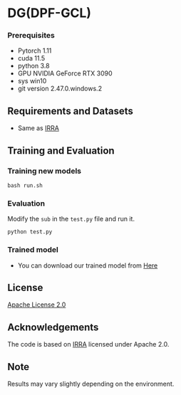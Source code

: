 # DG(DPF-GCL)

### Prerequisites
* Pytorch 1.11
* cuda 11.5
* python 3.8
* GPU NVIDIA GeForce RTX 3090
* sys win10
* git version 2.47.0.windows.2

## Requirements and Datasets
- Same as [IRRA](https://github.com/anosorae/IRRA)

## Training and Evaluation

### Training new models

```
bash run.sh
```

### Evaluation
Modify the  ```sub``` in the ```test.py``` file and run it.
```
python test.py
```

### Trained model
*   You can download our trained model from [Here](https://drive.google.com/drive/folders/1FINAx1OYrrH4g5v2DYjZv8oaBNwSGIoz?usp=sharing) 

## License

[Apache License 2.0](http://www.apache.org/licenses/LICENSE-2.0)

## Acknowledgements
The code is based on [IRRA](https://github.com/anosorae/IRRA) licensed under Apache 2.0.

## Note
Results may vary slightly depending on the environment.
